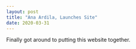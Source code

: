 ```yaml
---
layout: post
title: "Ana Ardila, Launches Site"
date: 2020-03-31
---
```


Finally got around to putting this website together.
